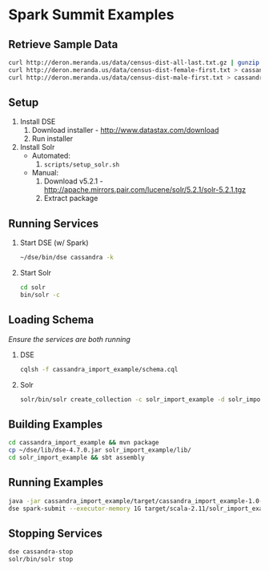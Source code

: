# Spark Summit Examples

## Retrieve Sample Data
```bash
curl http://deron.meranda.us/data/census-dist-all-last.txt.gz | gunzip - > cassandra_import_example/data/census-dist-all-last.txt
curl http://deron.meranda.us/data/census-dist-female-first.txt > cassandra_import_example/data/census-dist-female-first.txt
curl http://deron.meranda.us/data/census-dist-male-first.txt > cassandra_import_example/data/census-dist-male-first.txt
```

## Setup
1. Install DSE
   1. Download installer - http://www.datastax.com/download
   1. Run installer
1. Install Solr
   * Automated:
     1. `scripts/setup_solr.sh`
   * Manual:
     1. Download v5.2.1 - http://apache.mirrors.pair.com/lucene/solr/5.2.1/solr-5.2.1.tgz
     1. Extract package

## Running Services
1. Start DSE (w/ Spark)
   
   ```bash
   ~/dse/bin/dse cassandra -k
   ```
1. Start Solr
   
   ```bash
   cd solr
   bin/solr -c
   ```

## Loading Schema
*Ensure the services are both running*

1. DSE
   
   ```bash
   cqlsh -f cassandra_import_example/schema.cql
   ```

1. Solr
   
   ```bash
   solr/bin/solr create_collection -c solr_import_example -d solr_import_example/solr_core_config/
   ```

## Building Examples

```bash
cd cassandra_import_example && mvn package
cp ~/dse/lib/dse-4.7.0.jar solr_import_example/lib/
cd solr_import_example && sbt assembly
```

## Running Examples

```bash
java -jar cassandra_import_example/target/cassandra_import_example-1.0-SNAPSHOT-jar-with-dependencies.jar
dse spark-submit --executor-memory 1G target/scala-2.11/solr_import_example-assembly-1.0.jar
```

## Stopping Services

```bash
dse cassandra-stop
solr/bin/solr stop
```
